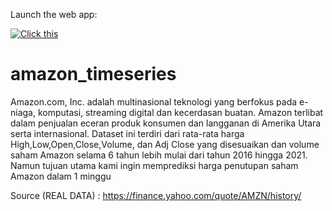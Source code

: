 

Launch the web app:

[![Click this](https://static.streamlit.io/badges/streamlit_badge_black_white.svg)](https://share.streamlit.io/richardzefan/amazon_stock_price_timeseries/main/deployTimeseries.py)




# amazon_timeseries

Amazon.com, Inc. adalah multinasional teknologi yang berfokus pada e-niaga, komputasi, streaming digital dan kecerdasan buatan. Amazon terlibat dalam penjualan eceran produk konsumen dan langganan di Amerika Utara serta internasional. Dataset ini terdiri dari rata-rata harga High,Low,Open,Close,Volume, dan Adj Close yang disesuaikan dan volume saham Amazon selama 6 tahun lebih mulai dari tahun 2016 hingga 2021. Namun tujuan utama kami ingin memprediksi harga penutupan saham Amazon dalam 1 minggu

Source (REAL DATA) : https://finance.yahoo.com/quote/AMZN/history/
